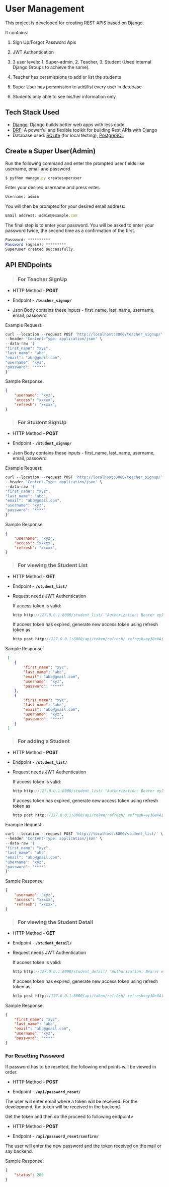 # User Management

This project is developed for creating REST APIS based on Django.

It contains:  

1. Sign Up/Forgot Password Apis

2. JWT Authentication

3. 3 user levels: 1. Super-admin, 2. Teacher, 3. Student (Used
internal Django Groups to achieve the same).

4. Teacher has persmissions to add or list the students

5. Super User has persmission to add/list every user in database

6. Students only able to see his/her information only.

## **Tech Stack Used**

* [Django](https://www.djangoproject.com/): Django builds better web apps with less code
* [DRF](www.django-rest-framework.org/): A powerful and flexible toolkit for building Rest APIs with Django
* Database used: [SQLite](https://www.sqlite.org/index.html) (for local testing), [PostgreSQL](https://www.psycopg.org/)


## **Create a Super User(Admin)**

Run the following command and enter the prompted user fields like username, email and password

```js
$ python manage.py createsuperuser
```

Enter your desired username and press enter.

```js
Username: admin
```

You will then be prompted for your desired email address:

```js
Email address: admin@example.com
```

The final step is to enter your password. You will be asked to enter your password twice, the second time as a confirmation of the first.

```js
Password: **********
Password (again): *********
Superuser created successfully.
```

## **API ENDpoints**

> ### For Teacher SignUp

* HTTP Method - **POST**

* Endpoint - **`/teacher_signup/`**

* Json Body contains these inputs - first_name, last_name, username, email, passowrd

Example Request:

```js
curl --location --request POST 'http://localhost:8000/teacher_signup/' \
--header 'Content-Type: application/json' \
--data-raw '{
"first_name": "xyz",
"last_name": "abc",
"email": "abc@gmail.com",
"username": "xyz",
"password": "****"
}'
```

Sample Response:

```json
{
    "username": "xyz",
    "access": "xxxxx",
    "refresh": "xxxxx",
}
```

> ### For Student SignUp

* HTTP Method - **POST**

* Endpoint - **`/student_signup/`**

* Json Body contains these inputs - first_name, last_name, username, email, passowrd

Example Request:

```js
curl --location --request POST 'http://localhost:8000/teacher_signup/' \
--header 'Content-Type: application/json' \
--data-raw '{
"first_name": "xyz",
"last_name": "abc",
"email": "abc@gmail.com",
"username": "xyz",
"password": "****"
}'
```

Sample Response:

```json
{
    "username": "xyz",
    "access": "xxxxx",
    "refresh": "xxxxx",
}
```

> ### For viewing the Student List

* HTTP Method - **GET**

* Endpoint - **`/student_list/`**

* Request needs JWT Authentication

    If access token is valid:

    ```js
    http http://127.0.0.1:8000/student_list/ "Authorization: Bearer eyJ0eXAiOiJKV1QiLCJhbGciOiJIUzI1NiJ9.eyJ0b2tlbl90eXBlIjoiYWNjZXNzIiwiZXhwIjoxNTQ1MjI0MjAwLCJqdGkiOiJlMGQxZDY2MjE5ODc0ZTY3OWY0NjM0ZWU2NTQ2YTIwMCIsInVzZXJfaWQiOjF9.9eHat3CvRQYnb5EdcgYFzUyMobXzxlAVh_IAgqyvzCE"
    ```

    If access token has expired, generate new access token using refresh token as

    ```js
    http post http://127.0.0.1:8000/api/token/refresh/ refresh=eyJ0eXAiOiJKV1QiLCJhbGciOiJIUzI1NiJ9.eyJ0b2tlbl90eXBlIjoicmVmcmVzaCIsImV4cCI6MTU0NTMwODIyMiwianRpIjoiNzAyOGFlNjc0ZTdjNDZlMDlmMzUwYjg3MjU1NGUxODQiLCJ1c2VyX2lkIjoxfQ.Md8AO3dDrQBvWYWeZsd_A1J39z6b6HEwWIUZ7ilOiPE
    ```

Sample Response:

```json
 [
    {
        "first_name": "xyz",
        "last_name": "abc",
        "email": "abc@gmail.com",
        "username": "xyz",
        "password": "****"
    },
    {
        "first_name": "xyz",
        "last_name": "abc",
        "email": "abc@gmail.com",
        "username": "xyz",
        "password": "****"
    }
 ]
```

> ### For adding a Student

* HTTP Method - **POST**

* Endpoint - **`/student_list/`**

* Request needs JWT Authentication


    If access token is valid:

    ```js
    http http://127.0.0.1:8000/student_list/ "Authorization: Bearer eyJ0eXAiOiJKV1QiLCJhbGciOiJIUzI1NiJ9.eyJ0b2tlbl90eXBlIjoiYWNjZXNzIiwiZXhwIjoxNTQ1MjI0MjAwLCJqdGkiOiJlMGQxZDY2MjE5ODc0ZTY3OWY0NjM0ZWU2NTQ2YTIwMCIsInVzZXJfaWQiOjF9.9eHat3CvRQYnb5EdcgYFzUyMobXzxlAVh_IAgqyvzCE"
    ```

    If access token has expired, generate new access token using refresh token as

    ```js
    http post http://127.0.0.1:8000/api/token/refresh/ refresh=eyJ0eXAiOiJKV1QiLCJhbGciOiJIUzI1NiJ9.eyJ0b2tlbl90eXBlIjoicmVmcmVzaCIsImV4cCI6MTU0NTMwODIyMiwianRpIjoiNzAyOGFlNjc0ZTdjNDZlMDlmMzUwYjg3MjU1NGUxODQiLCJ1c2VyX2lkIjoxfQ.Md8AO3dDrQBvWYWeZsd_A1J39z6b6HEwWIUZ7ilOiPE
    ```

Example Request:

```js
curl --location --request POST 'http://localhost:8000/student_list/' \
--header 'Content-Type: application/json' \
--data-raw '{
"first_name": "xyz",
"last_name": "abc",
"email": "abc@gmail.com",
"username": "xyz",
"password": "****"
}'
```

Sample Response:

```json
{
    "username": "xyz",
    "access": "xxxxx",
    "refresh": "xxxxx",
}
```

> ### For viewing the Student Detail

* HTTP Method - **GET**

* Endpoint - **`/student_detail/`**

* Request needs JWT Authentication


    If access token is valid:

    ```js
    http http://127.0.0.1:8000/student_detail/ "Authorization: Bearer eyJ0eXAiOiJKV1QiLCJhbGciOiJIUzI1NiJ9.eyJ0b2tlbl90eXBlIjoiYWNjZXNzIiwiZXhwIjoxNTQ1MjI0MjAwLCJqdGkiOiJlMGQxZDY2MjE5ODc0ZTY3OWY0NjM0ZWU2NTQ2YTIwMCIsInVzZXJfaWQiOjF9.9eHat3CvRQYnb5EdcgYFzUyMobXzxlAVh_IAgqyvzCE"
    ```

    If access token has expired, generate new access token using refresh token as

    ```js
    http post http://127.0.0.1:8000/api/token/refresh/ refresh=eyJ0eXAiOiJKV1QiLCJhbGciOiJIUzI1NiJ9.eyJ0b2tlbl90eXBlIjoicmVmcmVzaCIsImV4cCI6MTU0NTMwODIyMiwianRpIjoiNzAyOGFlNjc0ZTdjNDZlMDlmMzUwYjg3MjU1NGUxODQiLCJ1c2VyX2lkIjoxfQ.Md8AO3dDrQBvWYWeZsd_A1J39z6b6HEwWIUZ7ilOiPE
    ```

Sample Response:

```json
{
    "first_name": "xyz",
    "last_name": "abc",
    "email": "abc@gmail.com",
    "username": "xyz",
    "password": "****"
}
```

### For Resetting Password

If password has to be resetted, the following end points will be viewed in order.

* HTTP Method - **POST**

* Endpoint - **`/api/password_reset/`**


The user will enter email where a token will be received. For the development, the token will be received in the backend.

Get the token and then do the proceed to following endpoint>

* HTTP Method - **POST**

* Endpoint - **`/api/password_reset/confirm/`**

The user will enter the new password and the token received on the mail or say backend.

Sample Response:

```json
{
    "status": 200
}
```
